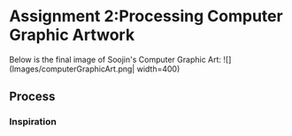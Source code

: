 # Assignment 2:Processing Computer Graphic Artwork 


Below is the final image of Soojin's Computer Graphic Art: 
![](Images/computerGraphicArt.png| width=400) 



## Process 

### Inspiration
